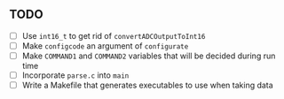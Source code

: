 
## TODO

- [ ] Use `int16_t` to get rid of `convertADCOutputToInt16`
- [ ] Make `configcode` an argument of `configurate`
- [ ] Make `COMMAND1` and `COMMAND2` variables that will be decided during run time
- [ ] Incorporate `parse.c` into `main`
- [ ] Write a Makefile that generates executables to use when taking data
